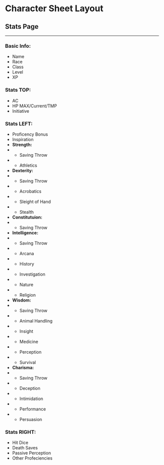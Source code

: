# Character Sheet Layout

## Stats Page
___
### Basic Info:
* Name
* Race
* Class
* Level
* XP

### Stats TOP:
* AC
* HP MAX/Current/TMP
* Initiative

### Stats LEFT:
* Proficency Bonus
* Inspiration 
* **Strength:**
* * Saving Throw
* * Athletics
* **Dexterity:**
* * Saving Throw
* * Acrobatics
* * Sleight of Hand
* * Stealth
* **Constitutuion:**
* * Saving Throw
* **Intelligence:**
* * Saving Throw
* * Arcana
* * History
* * Investigation
* * Nature
* * Religion
* **Wisdom:**
* * Saving Throw
* * Animal Handling
* * Insight
* * Medicine
* * Perception
* * Survival
* **Charisma:**
* * Saving Throw
* * Deception
* * Intimidation
* * Performance
* * Persuasion

### Stats RIGHT:
* Hit Dice
* Death Saves
* Passive Perception
* Other Profeciencies
